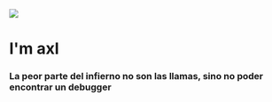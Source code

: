 <div>
    <img src="https://imgur.com/ndMAPSm" widht="200"/>
    <h1> I'm axl</h1>
    <h3>
        La peor parte del infierno no son las llamas, sino no poder encontrar un debugger
    </h3>
</div>